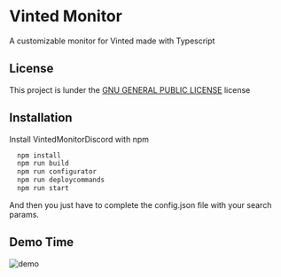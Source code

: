 
# Vinted Monitor

A customizable monitor for Vinted made with Typescript



## License

This project is lunder the [GNU GENERAL PUBLIC LICENSE](https://www.gnu.org/licenses/gpl-3.0.en.html) license


## Installation

Install VintedMonitorDiscord with npm

```bash
  npm install
  npm run build
  npm run configurator
  npm run deploycommands
  npm run start
```

And then you just have to complete the config.json file with your search params.


## Demo Time

![demo](https://cdn.discordapp.com/attachments/946871799151476798/962350387342475365/demo.gif)
